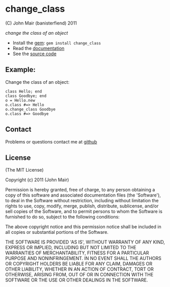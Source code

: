 change_class
===========

(C) John Mair (banisterfiend) 2011

 _change the class of an object_

* Install the [gem](https://rubygems.org/gems/change_class): `gem install change_class`
* Read the [documentation](http://rdoc.info/github/banister/change_class/master/file/README.markdown)
* See the [source code](http://github.com/banister/change_class)

Example:
--------

Change the class of an object:

    class Hello; end
    class Goodbye; end
    o = Hello.new
    o.class #=> Hello
    o.change_class Goodbye
    o.class #=> Goodbye

Contact
-------

Problems or questions contact me at [github](http://github.com/banister)


License
-------

(The MIT License)

Copyright (c) 2011 (John Mair)

Permission is hereby granted, free of charge, to any person obtaining
a copy of this software and associated documentation files (the
'Software'), to deal in the Software without restriction, including
without limitation the rights to use, copy, modify, merge, publish,
distribute, sublicense, and/or sell copies of the Software, and to
permit persons to whom the Software is furnished to do so, subject to
the following conditions:

The above copyright notice and this permission notice shall be
included in all copies or substantial portions of the Software.

THE SOFTWARE IS PROVIDED 'AS IS', WITHOUT WARRANTY OF ANY KIND,
EXPRESS OR IMPLIED, INCLUDING BUT NOT LIMITED TO THE WARRANTIES OF
MERCHANTABILITY, FITNESS FOR A PARTICULAR PURPOSE AND NONINFRINGEMENT.
IN NO EVENT SHALL THE AUTHORS OR COPYRIGHT HOLDERS BE LIABLE FOR ANY
CLAIM, DAMAGES OR OTHER LIABILITY, WHETHER IN AN ACTION OF CONTRACT,
TORT OR OTHERWISE, ARISING FROM, OUT OF OR IN CONNECTION WITH THE
SOFTWARE OR THE USE OR OTHER DEALINGS IN THE SOFTWARE.
